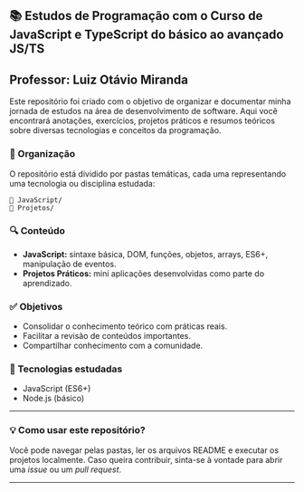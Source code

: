 ## 📚 Estudos de Programação com o Curso de JavaScript e TypeScript do básico ao avançado JS/TS
## Professor: Luiz Otávio Miranda


Este repositório foi criado com o objetivo de organizar e documentar minha jornada de estudos na área de desenvolvimento de software. Aqui você encontrará anotações, exercícios, projetos práticos e resumos teóricos sobre diversas tecnologias e conceitos da programação.

### 🧭 Organização

O repositório está dividido por pastas temáticas, cada uma representando uma tecnologia ou disciplina estudada:

```
📁 JavaScript/
📁 Projetos/
```

### 🔍 Conteúdo

* **JavaScript:** sintaxe básica, DOM, funções, objetos, arrays, ES6+, manipulação de eventos.
* **Projetos Práticos:** mini aplicações desenvolvidas como parte do aprendizado.

### ✅ Objetivos

* Consolidar o conhecimento teórico com práticas reais.
* Facilitar a revisão de conteúdos importantes.
* Compartilhar conhecimento com a comunidade.

### 🚀 Tecnologias estudadas

* JavaScript (ES6+)
* Node.js (básico)
---

### 💡 Como usar este repositório?

Você pode navegar pelas pastas, ler os arquivos README e executar os projetos localmente. Caso queira contribuir, sinta-se à vontade para abrir uma *issue* ou um *pull request*.

---
